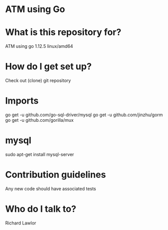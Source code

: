 # ATM using Go

# What is this repository for?
ATM using go 1.12.5 linux/amd64

# How do I get set up?
Check out (clone) git repository

# Imports
go get -u github.com/go-sql-driver/mysql
go get -u github.com/jinzhu/gorm
go get -u github.com/gorilla/mux

# mysql
sudo apt-get install mysql-server

# Contribution guidelines
Any new code should have associated tests

# Who do I talk to?
Richard Lawlor
